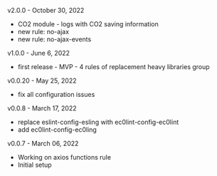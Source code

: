 v2.0.0 - October 30, 2022
* CO2 module - logs with CO2 saving information
* new rule: no-ajax
* new rule: no-ajax-events

v1.0.0 - June 6, 2022

* first release - MVP - 4 rules of replacement heavy libraries group 

v0.0.20 - May 25, 2022

* fix all configuration issues

v0.0.8 - March 17, 2022

* replace eslint-config-esling with ec0lint-config-ec0lint
* add ec0lint-config-ec0ling 

v0.0.7 - March 06, 2022

* Working on axios functions rule 
* Initial setup 
